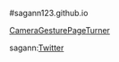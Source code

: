 #sagann123.github.io

[CameraGesturePageTurner](https://sagann123.github.io/CameraGesturePageTurner/)

sagann:[Twitter](https://twitter.com/sagann)

